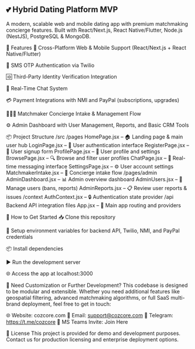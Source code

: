 ## **💕 Hybrid Dating Platform MVP**

A modern, scalable web and mobile dating app with premium matchmaking concierge features. Built with React/Next.js, React Native/Flutter, Node.js (NestJS), PostgreSQL & MongoDB.

🔧 Features
📱 Cross-Platform Web & Mobile Support (React/Next.js + React Native/Flutter)

🔐 SMS OTP Authentication via Twilio

🆔 Third-Party Identity Verification Integration

💬 Real-Time Chat System

💳 Payment Integrations with NMI and PayPal (subscriptions, upgrades)

🧑‍🤝‍🧑 Matchmaker Concierge Intake & Management Flow

⚙️ Admin Dashboard with User Management, Reports, and Basic CRM Tools

📦 Project Structure
/src
/pages
HomePage.jsx – 🏠 Landing page & main user hub
LoginPage.jsx – 🔑 User authentication interface
RegisterPage.jsx – 📝 User signup form
ProfilePage.jsx – 👤 User profile and settings
BrowsePage.jsx – 🔍 Browse and filter user profiles
ChatPage.jsx – 💬 Real-time messaging interface
SettingsPage.jsx – ⚙️ User account settings
MatchmakerIntake.jsx – 🤝 Concierge intake flow
/pages/admin
AdminDashboard.jsx – 📊 Admin overview dashboard
AdminUsers.jsx – 🚫 Manage users (bans, reports)
AdminReports.jsx – 📋 Review user reports & issues
/context
AuthContext.jsx – 🔒 Authentication state provider
/api
Backend API integration files
App.jsx – 🚀 Main app routing and providers

🚀 How to Get Started
📥 Clone this repository

🔧 Setup environment variables for backend API, Twilio, NMI, and PayPal credentials

📦 Install dependencies

▶️ Run the development server

🌐 Access the app at localhost:3000

📩 Need Customization or Further Development?
This codebase is designed to be modular and extensible. Whether you need additional features like geospatial filtering, advanced matchmaking algorithms, or full SaaS multi-brand deployment, feel free to get in touch:

🌐 Website: cozcore.com
📧 Email: support@cozcore.com
💬 Telegram: https://t.me/cozcore
📎 MS Teams Invite: Join Here

💬 License
This project is provided for demo and development purposes. Contact us for production licensing and enterprise deployment options.
